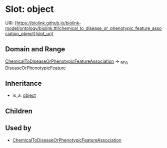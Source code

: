 # Slot: object




URI: [https://biolink.github.io/biolink-model/ontology/biolink.ttl/chemical_to_disease_or_phenotypic_feature_association_object](slot_uri)
## Domain and Range

[ChemicalToDiseaseOrPhenotypicFeatureAssociation](ChemicalToDiseaseOrPhenotypicFeatureAssociation.md) ->  <sub>REQ</sub> [DiseaseOrPhenotypicFeature](DiseaseOrPhenotypicFeature.md)
## Inheritance

 *  is_a: [object](object.md)
## Children

## Used by

 * [ChemicalToDiseaseOrPhenotypicFeatureAssociation](ChemicalToDiseaseOrPhenotypicFeatureAssociation.md)
